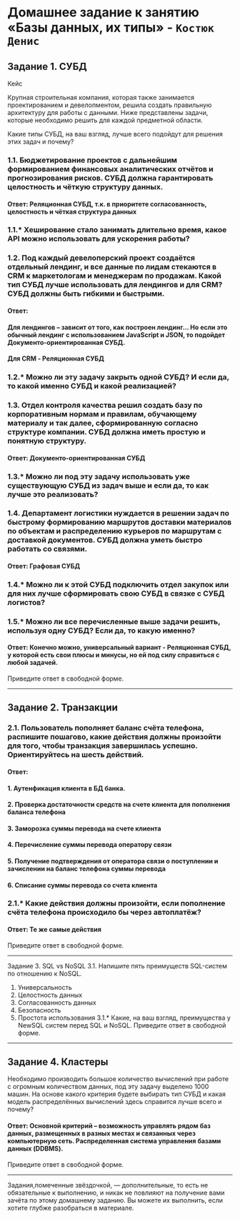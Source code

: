 # Домашнее задание к занятию «Базы данных, их типы» - `Костюк Денис`

## Задание 1. СУБД
Кейс

Крупная строительная компания, которая также занимается проектированием и девелопментом, решила создать правильную архитектуру для работы с данными. Ниже представлены задачи, которые необходимо решить для каждой предметной области.

Какие типы СУБД, на ваш взгляд, лучше всего подойдут для решения этих задач и почему?

### 1.1. Бюджетирование проектов с дальнейшим формированием финансовых аналитических отчётов и прогнозирования рисков. СУБД должна гарантировать целостность и чёткую структуру данных.
#### Ответ: Реляционная СУБД, т.к. в приоритете согласованность, целостность и чёткая структура данных
### 1.1.* Хеширование стало занимать длительно время, какое API можно использовать для ускорения работы?
### 1.2. Под каждый девелоперский проект создаётся отдельный лендинг, и все данные по лидам стекаются в CRM к маркетологам и менеджерам по продажам. Какой тип СУБД лучше использовать для лендингов и для CRM? СУБД должны быть гибкими и быстрыми.
#### Ответ:
#### Для лендингов – зависит от того, как построен лендинг… Но если это обычный лендинг с использованием JavaScript и JSON, то подойдет Документо-ориентированная СУБД.
#### Для CRM - Реляционная СУБД
### 1.2.* Можно ли эту задачу закрыть одной СУБД? И если да, то какой именно СУБД и какой реализацией?
### 1.3. Отдел контроля качества решил создать базу по корпоративным нормам и правилам, обучающему материалу и так далее, сформированную согласно структуре компании. СУБД должна иметь простую и понятную структуру.
#### Ответ: Документо-ориентированная СУБД
### 1.3.* Можно ли под эту задачу использовать уже существующую СУБД из задач выше и если да, то как лучше это реализовать?
### 1.4. Департамент логистики нуждается в решении задач по быстрому формированию маршрутов доставки материалов по объектам и распределению курьеров по маршрутам с доставкой документов. СУБД должна уметь быстро работать со связями.
#### Ответ: Графовая СУБД
### 1.4.* Можно ли к этой СУБД подключить отдел закупок или для них лучше сформировать свою СУБД в связке с СУБД логистов?
### 1.5.* Можно ли все перечисленные выше задачи решить, используя одну СУБД? Если да, то какую именно?
#### Ответ: Конечно можно, универсальный вариант - Реляционная СУБД, у которой есть свои плюсы и минусы, но ей под силу справиться с любой задачей.
Приведите ответ в свободной форме.
________________________________________
## Задание 2. Транзакции

### 2.1. Пользователь пополняет баланс счёта телефона, распишите пошагово, какие действия должны произойти для того, чтобы транзакция завершилась успешно. Ориентируйтесь на шесть действий.
#### Ответ:
#### 1. Аутенфикация клиента в БД банка.
#### 2. Проверка достаточности средств на счете клиента для пополнения баланса телефона
#### 3. Заморозка суммы перевода на счете клиента
#### 4. Перечисление суммы перевода оператору связи
#### 5. Получение подтверждения от оператора связи о поступлении и зачислении на баланс телефона суммы перевода
#### 6. Списание суммы перевода со счета клиента

### 2.1.* Какие действия должны произойти, если пополнение счёта телефона происходило бы через автоплатёж?
#### Ответ: Те же самые действия
Приведите ответ в свободной форме.
________________________________________
Задание 3. SQL vs NoSQL
3.1. Напишите пять преимуществ SQL-систем по отношению к NoSQL.
1. Универсальность
2. Целостность данных
3. Согласованность данных
4. Безопасность
5. Простота использования 
3.1.* Какие, на ваш взгляд, преимущества у NewSQL систем перед SQL и NoSQL.
Приведите ответ в свободной форме.
________________________________________
## Задание 4. Кластеры
Необходимо производить большое количество вычислений при работе с огромным количеством данных, под эту задачу выделено 1000 машин.
На основе какого критерия будете выбирать тип СУБД и какая модель распределённых вычислений здесь справится лучше всего и почему?

#### Ответ: Основной критерий – возможность управлять рядом баз данных, размещенных в разных местах и связанных через компьютерную сеть. Распределенная система управления базами данных (DDBMS).
Приведите ответ в свободной форме.
________________________________________
Задания,помеченные звёздочкой, — дополнительные, то есть не обязательные к выполнению, и никак не повлияют на получение вами зачёта по этому домашнему заданию. Вы можете их выполнить, если хотите глубже разобраться в материале.

